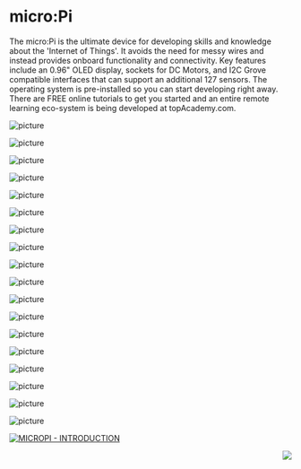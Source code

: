 # micro:Pi

The micro:Pi is the ultimate device for developing skills and knowledge about the 'Internet of Things'. It avoids the need for messy wires and instead provides onboard functionality and connectivity. Key features include an 0.96" OLED display, sockets for DC Motors, and I2C Grove compatible interfaces that can support an additional 127 sensors. The operating system is pre-installed so you can start developing right away. There are FREE online tutorials to get you started and an entire remote learning eco-system is being developed at topAcademy.com.

![picture](images/micropi-001.png)

![picture](images/micropi-002.png)

![picture](images/outofbox2.png)

![picture](images/features.png)

![picture](images/features-text.png)

![picture](images/specifications.jpg)

![picture](images/specification-text.png)

![picture](images/applications.jpg)

![picture](images/application-text.jpg)

![picture](images/hardware.jpg)

![picture](images/hardware-002.png)

![picture](images/hardware-003.png)

![picture](images/hardware-004.png)

![picture](images/hardware-005.png)

![picture](images/resources.jpg)

![picture](images/resources-002.jpg)

![picture](images/kit-content.png)

![picture](images/kit-content-002.jpg)

[![MICROPI - INTRODUCTION](https://i9.ytimg.com/vi/SRSukb-_Nbs/mq1.jpg?sqp=COihmoEG&rs=AOn4CLBXKY8GI5scXi3VHYbgs-p8lDpfzg)](https://youtu.be/SRSukb-_Nbs)

<img align="right" src="images/mq1.jpg">
